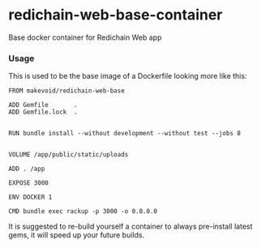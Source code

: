 # redichain-web-base-container

Base docker container for Redichain Web app


### Usage

This is used to be the base image of a Dockerfile looking more like this:


    FROM makevoid/redichain-web-base

    ADD Gemfile       .
    ADD Gemfile.lock  .


    RUN bundle install --without development --without test --jobs 8


    VOLUME /app/public/static/uploads

    ADD . /app

    EXPOSE 3000

    ENV DOCKER 1

    CMD bundle exec rackup -p 3000 -o 0.0.0.0


It is suggested to re-build yourself a container to always pre-install latest gems, it will speed up your future builds.

